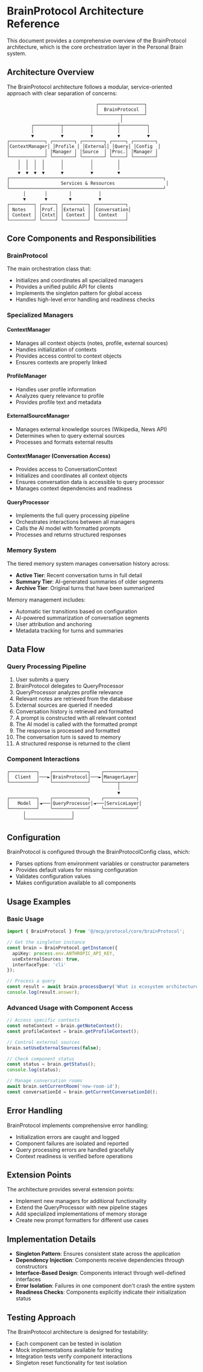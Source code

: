 # BrainProtocol Architecture Reference

This document provides a comprehensive overview of the BrainProtocol architecture, which is the core orchestration layer in the Personal Brain system.

## Architecture Overview

The BrainProtocol architecture follows a modular, service-oriented approach with clear separation of concerns:

```
                                 ┌─────────────────┐
                                 │  BrainProtocol  │
                                 └────────┬────────┘
                                          │
         ┌──────────┬──────────┬─────────┼──────────┐
         │          │          │         │          │
         ▼          ▼          ▼         ▼          ▼
┌─────────────┐ ┌────────┐ ┌────────┐ ┌─────┐ ┌────────┐
│ContextManager│ │Profile │ │External│ │Query│ │Config  │
│             │ │Manager │ │Source  │ │Proc.│ │Manager │
└─────────────┘ └────────┘ └────────┘ └─────┘ └────────┘
    │  │  │  │      │          │         │     
    │  │  │  │      │          │         │     
    ▼  ▼  ▼  ▼      ▼          ▼         ▼     
┌─────────────────────────────────────────────────────────┐
│                   Services & Resources                   │
└─────────────────────────────────────────────────────────┘
      │       │        │          │
      ▼       ▼        ▼          ▼
┌─────────┐ ┌─────┐ ┌─────────┐ ┌───────────┐
│ Notes   │ │Prof.│ │External │ │Conversation│
│ Context │ │Cntxt│ │ Context │ │ Context   │
└─────────┘ └─────┘ └─────────┘ └───────────┘
```

## Core Components and Responsibilities

### BrainProtocol

The main orchestration class that:
- Initializes and coordinates all specialized managers
- Provides a unified public API for clients
- Implements the singleton pattern for global access
- Handles high-level error handling and readiness checks

### Specialized Managers

#### ContextManager
- Manages all context objects (notes, profile, external sources)
- Handles initialization of contexts
- Provides access control to context objects
- Ensures contexts are properly linked

#### ProfileManager
- Handles user profile information
- Analyzes query relevance to profile
- Provides profile text and metadata

#### ExternalSourceManager
- Manages external knowledge sources (Wikipedia, News API)
- Determines when to query external sources
- Processes and formats external results

#### ContextManager (Conversation Access)
- Provides access to ConversationContext
- Initializes and coordinates all context objects
- Ensures conversation data is accessible to query processor
- Manages context dependencies and readiness

#### QueryProcessor
- Implements the full query processing pipeline
- Orchestrates interactions between all managers
- Calls the AI model with formatted prompts
- Processes and returns structured responses

### Memory System

The tiered memory system manages conversation history across:
- **Active Tier**: Recent conversation turns in full detail
- **Summary Tier**: AI-generated summaries of older segments
- **Archive Tier**: Original turns that have been summarized

Memory management includes:
- Automatic tier transitions based on configuration
- AI-powered summarization of conversation segments
- User attribution and anchoring
- Metadata tracking for turns and summaries

## Data Flow

### Query Processing Pipeline

1. User submits a query
2. BrainProtocol delegates to QueryProcessor
3. QueryProcessor analyzes profile relevance
4. Relevant notes are retrieved from the database
5. External sources are queried if needed
6. Conversation history is retrieved and formatted
7. A prompt is constructed with all relevant context
8. The AI model is called with the formatted prompt
9. The response is processed and formatted
10. The conversation turn is saved to memory
11. A structured response is returned to the client

### Component Interactions

```
┌──────────┐    ┌─────────────┐    ┌────────────┐
│  Client  │───►│BrainProtocol│───►│ManagerLayer│
└──────────┘    └─────────────┘    └─────┬──────┘
                                         │
                                         ▼
┌──────────┐    ┌─────────────┐    ┌────────────┐
│   Model  │◄───│QueryProcessor│◄───│ServiceLayer│
└──────────┘    └─────────────┘    └────────────┘
      │                 │
      └─────────────────┘
```

## Configuration

BrainProtocol is configured through the BrainProtocolConfig class, which:
- Parses options from environment variables or constructor parameters
- Provides default values for missing configuration
- Validates configuration values
- Makes configuration available to all components

## Usage Examples

### Basic Usage

```typescript
import { BrainProtocol } from '@/mcp/protocol/core/brainProtocol';

// Get the singleton instance
const brain = BrainProtocol.getInstance({
  apiKey: process.env.ANTHROPIC_API_KEY,
  useExternalSources: true,
  interfaceType: 'cli'
});

// Process a query
const result = await brain.processQuery('What is ecosystem architecture?');
console.log(result.answer);
```

### Advanced Usage with Component Access

```typescript
// Access specific contexts
const noteContext = brain.getNoteContext();
const profileContext = brain.getProfileContext();

// Control external sources
brain.setUseExternalSources(false);

// Check component status
const status = brain.getStatus();
console.log(status);

// Manage conversation rooms
await brain.setCurrentRoom('new-room-id');
const conversationId = brain.getCurrentConversationId();
```

## Error Handling

BrainProtocol implements comprehensive error handling:
- Initialization errors are caught and logged
- Component failures are isolated and reported
- Query processing errors are handled gracefully
- Context readiness is verified before operations

## Extension Points

The architecture provides several extension points:
- Implement new managers for additional functionality
- Extend the QueryProcessor with new pipeline stages
- Add specialized implementations of memory storage
- Create new prompt formatters for different use cases

## Implementation Details

- **Singleton Pattern**: Ensures consistent state across the application
- **Dependency Injection**: Components receive dependencies through constructors
- **Interface-Based Design**: Components interact through well-defined interfaces
- **Error Isolation**: Failures in one component don't crash the entire system
- **Readiness Checks**: Components explicitly indicate their initialization status

## Testing Approach

The BrainProtocol architecture is designed for testability:
- Each component can be tested in isolation
- Mock implementations available for testing
- Integration tests verify component interactions
- Singleton reset functionality for test isolation